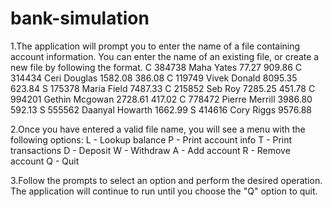 # bank-simulation
1.The application will prompt you to enter the name of a file containing account information. You can enter the name of an existing file, or create a new file by following the format.
    C	384738		Maha		Yates		77.27	909.86
    C	314434		Ceri		Douglas		1582.08	386.08
    C	119749		Vivek		Donald		8095.35	623.84
    S	175378		Maria		Field		7487.33
    C	215852		Seb		Roy		7285.25	451.78
    C	994201		Gethin		Mcgowan		2728.61	417.02
    C	778472		Pierre		Merrill		3986.80	592.13
    S	555562		Daanyal		Howarth		1662.99
    S	414616		Cory		Riggs		9576.88
    
2.Once you have entered a valid file name, you will see a menu with the following options:
L - Lookup balance
P - Print account info
T - Print transactions
D - Deposit
W - Withdraw
A - Add account
R - Remove account
Q - Quit

3.Follow the prompts to select an option and perform the desired operation. The application will continue to run until you choose the "Q" option to quit.
